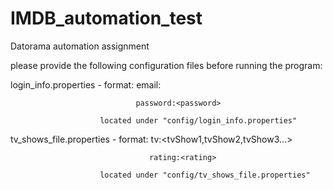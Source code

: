 # IMDB_automation_test
Datorama automation assignment

please provide the following configuration files before running the program:

login_info.properties - format: email:<email address>
  
                                password:<password>
                                
                        located under "config/login_info.properties"
  
tv_shows_file.properties - format: tv:<tvShow1,tvShow2,tvShow3...>

                                   rating:<rating>
                                   
                        located under "config/tv_shows_file.properties"
